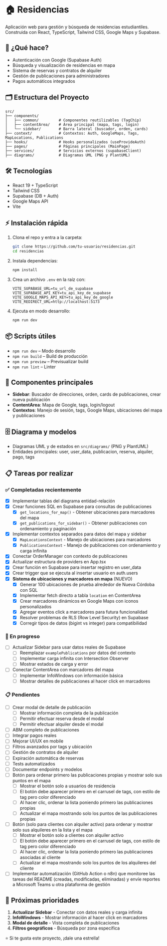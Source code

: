 # 🏠 Residencias

Aplicación web para gestión y búsqueda de residencias estudiantiles. Construida con React, TypeScript, Tailwind CSS, Google Maps y Supabase.

## 🚀 ¿Qué hace?
- Autenticación con Google (Supabase Auth)
- Búsqueda y visualización de residencias en mapa
- Sistema de reservas y contratos de alquiler
- Gestión de publicaciones para administradores
- Pagos automáticos integrados

## 🗂️ Estructura del Proyecto

```
src/
├── components/
│   ├── common/         # Componentes reutilizables (TagChip)
│   ├── contentArea/    # Área principal (mapa, tags, login)
│   └── sidebar/        # Barra lateral (buscador, orden, cards)
├── context/            # Contextos: Auth, GoogleMaps, Tags, MapLocations, Publications
├── hooks/              # Hooks personalizados (useProvideAuth)
├── pages/              # Páginas principales (MainPage)
├── services/           # Servicios externos (supabaseClient)
├── diagrams/           # Diagramas UML (PNG y PlantUML)
```

## 🛠️ Tecnologías
- React 19 + TypeScript
- Tailwind CSS
- Supabase (DB + Auth)
- Google Maps API
- Vite

## ⚡ Instalación rápida
1. Clona el repo y entra a la carpeta:
   ```bash
   git clone https://github.com/tu-usuario/residencias.git
   cd residencias
   ```
2. Instala dependencias:
   ```bash
   npm install
   ```
3. Crea un archivo `.env` en la raíz con:
   ```env
   VITE_SUPABASE_URL=tu_url_de_supabase
   VITE_SUPABASE_API_KEY=tu_api_key_de_supabase
   VITE_GOOGLE_MAPS_API_KEY=tu_api_key_de_google
   VITE_REDIRECT_URL=http://localhost:5173
   ```
4. Ejecuta en modo desarrollo:
   ```bash
   npm run dev
   ```

## 📦 Scripts útiles
- `npm run dev` – Modo desarrollo
- `npm run build` – Build de producción
- `npm run preview` – Previsualizar build
- `npm run lint` – Linter

## 🧩 Componentes principales
- **Sidebar**: Buscador de direcciones, orden, cards de publicaciones, crear nueva publicación
- **ContentArea**: Mapa de Google, tags, login/logout
- **Contextos**: Manejo de sesión, tags, Google Maps, ubicaciones del mapa y publicaciones

## 🗄️ Diagrama y modelos
- Diagramas UML y de estados en `src/diagrams/` (PNG y PlantUML)
- Entidades principales: user, user_data, publicacion, reserva, alquiler, pago, tags

## 📋 Tareas por realizar

### ✅ Completadas recientemente
- [X] Implementar tablas del diagrama entidad-relación
- [X] Crear funciones SQL en Supabase para consultas de publicaciones
  - [X] `get_locations_for_map()` - Obtener ubicaciones para marcadores del mapa
  - [X] `get_publications_for_sidebar()` - Obtener publicaciones con ordenamiento y paginación
- [X] Implementar contextos separados para datos del mapa y sidebar
  - [X] `MapLocationsContext` - Manejo de ubicaciones para marcadores
  - [X] `PublicationsContext` - Manejo de publicaciones con ordenamiento y carga infinita
- [X] Conectar OrderManager con contexto de publicaciones
- [X] Actualizar estructura de providers en App.tsx
- [X] Crear función en Supabase para insertar registro en user_data
- [X] Crear trigger que se ejecuta al insertar usuario en auth.users
- [X] **Sistema de ubicaciones y marcadores en mapa** (NUEVO)
  - [X] Generar 100 ubicaciones de prueba alrededor de Nueva Córdoba con SQL
  - [X] Implementar fetch directo a tabla `location` en ContentArea
  - [X] Crear marcadores dinámicos en Google Maps con iconos personalizados
  - [X] Agregar eventos click a marcadores para futura funcionalidad
  - [X] Resolver problemas de RLS (Row Level Security) en Supabase
  - [X] Corregir tipos de datos (bigint vs integer) para compatibilidad

### 🔄 En progreso
- [ ] Actualizar Sidebar para usar datos reales de Supabase
  - [ ] Reemplazar `examplePublications` por datos del contexto
  - [ ] Implementar carga infinita con Intersection Observer
  - [ ] Mostrar estados de carga y error
- [ ] Conectar ContentArea con marcadores del mapa
  - [ ] Implementar InfoWindows con información básica
  - [ ] Mostrar detalles de publicaciones al hacer click en marcadores

### 📋 Pendientes
- [ ] Crear modal de detalle de publicación
  - [ ] Mostrar información completa de la publicación
  - [ ] Permitir efectuar reserva desde el modal
  - [ ] Permitir efectuar alquiler desde el modal
- [ ] ABM completo de publicaciones
- [ ] Integrar pagos reales
- [ ] Mejorar UI/UX en mobile
- [ ] Filtros avanzados por tags y ubicación
- [ ] Gestión de contratos de alquiler
- [ ] Expiración automática de reservas
- [ ] Tests automatizados
- [ ] Documentar endpoints y modelos
- [ ] Botón para ordenar primero las publicaciones propias y mostrar solo sus puntos en el mapa
  - [ ] Mostrar el botón solo a usuarios de residencia
  - [ ] El botón debe aparecer primero en el carrusel de tags, con estilo de tag pero color diferenciado
  - [ ] Al hacer clic, ordenar la lista poniendo primero las publicaciones propias
  - [ ] Actualizar el mapa mostrando solo los puntos de las publicaciones propias
- [ ] Botón (solo para clientes con alquiler activo) para ordenar y mostrar solo sus alquileres en la lista y el mapa
  - [ ] Mostrar el botón solo a clientes con alquiler activo
  - [ ] El botón debe aparecer primero en el carrusel de tags, con estilo de tag pero color diferenciado
  - [ ] Al hacer clic, ordenar la lista poniendo primero las publicaciones asociadas al cliente
  - [ ] Actualizar el mapa mostrando solo los puntos de los alquileres del cliente
- [ ] Implementar automatización (GitHub Action o n8n) que monitoree las tareas del README (creadas, modificadas, eliminadas) y envíe reportes a Microsoft Teams u otra plataforma de gestión

## 🎯 Próximas prioridades
1. **Actualizar Sidebar** - Conectar con datos reales y carga infinita
2. **InfoWindows** - Mostrar información al hacer click en marcadores
3. **Modal de detalle** - Vista completa de publicaciones
4. **Filtros geográficos** - Búsqueda por zona específica

⭐ Si te gusta este proyecto, ¡dale una estrella!
